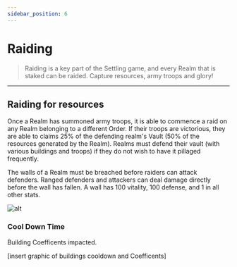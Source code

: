```yaml
---
sidebar_position: 6
---
```


# Raiding

> Raiding is a key part of the Settling game, and every Realm that is staked can be raided. Capture resources, army troops and glory!

---

## Raiding for resources

Once a Realm has summoned army troops, it is able to commence a raid on any Realm belonging to a different Order. If their troops are victorious, they are able to claims 25% of the defending realm's Vault (50% of the resources generated by the Realm). Realms must defend their vault (with various buildings and troops) if they do not wish to have it pillaged frequently.

The walls of a Realm must be breached before raiders can attack defenders. Ranged defenders and attackers can deal damage directly before the wall has fallen. A wall has 100 vitality, 100 defense, and 1 in all other stats.


![alt](/img/game/combat.png)

### Cool Down Time

Building Coefficents impacted.

[insert graphic of buildings cooldown and Coefficents]
